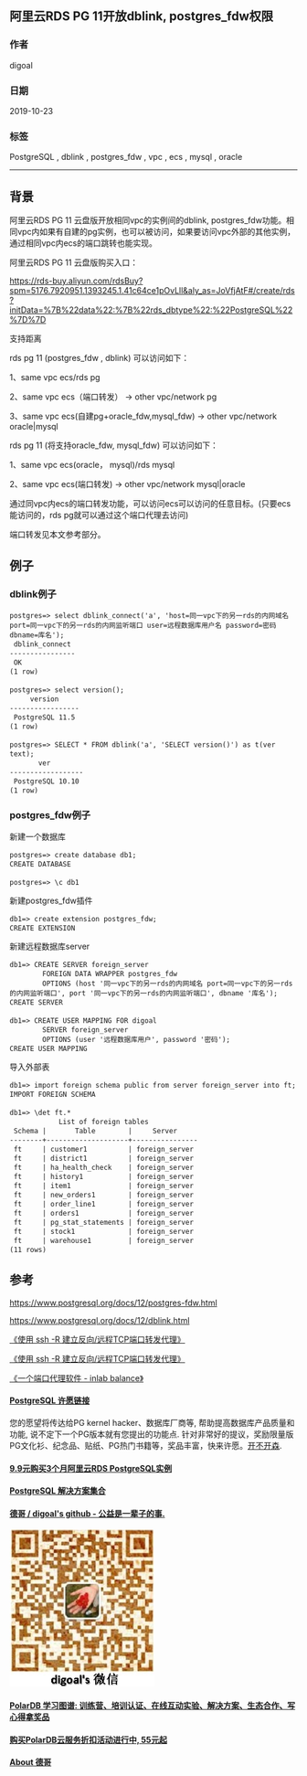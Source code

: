## 阿里云RDS PG 11开放dblink, postgres_fdw权限    
                                                                         
### 作者                                
digoal                                                                         
                                                                         
### 日期                                                                         
2019-10-23                                                                      
                                                                         
### 标签                                                                         
PostgreSQL , dblink , postgres_fdw , vpc , ecs , mysql , oracle          
                                                                         
----                                                                         
                                                                         
## 背景     
阿里云RDS PG 11 云盘版开放相同vpc的实例间的dblink, postgres_fdw功能。相同vpc内如果有自建的pg实例，也可以被访问，如果要访问vpc外部的其他实例，通过相同vpc内ecs的端口跳转也能实现。  
  
阿里云RDS PG 11 云盘版购买入口：  
  
https://rds-buy.aliyun.com/rdsBuy?spm=5176.7920951.1393245.1.41c64ce1pOvLll&aly_as=JoVfjAtF#/create/rds?initData=%7B%22data%22:%7B%22rds_dbtype%22:%22PostgreSQL%22%7D%7D  
  
支持距离  
  
rds pg 11 (postgres_fdw , dblink) 可以访问如下：  
  
1、same vpc ecs/rds pg   
  
2、same vpc ecs（端口转发） -> other vpc/network pg   
  
3、same vpc ecs(自建pg+oracle_fdw,mysql_fdw) -> other vpc/network oracle|mysql   
  
rds pg 11 (将支持oracle_fdw, mysql_fdw) 可以访问如下：  
  
1、same vpc ecs(oracle， mysql)/rds mysql  
  
2、same vpc ecs(端口转发) -> other vpc/network mysql|oracle   
  
通过同vpc内ecs的端口转发功能，可以访问ecs可以访问的任意目标。(只要ecs能访问的，rds pg就可以通过这个端口代理去访问)  
  
端口转发见本文参考部分。  
  
## 例子  
### dblink例子  
  
```  
postgres=> select dblink_connect('a', 'host=同一vpc下的另一rds的内网域名 port=同一vpc下的另一rds的内网监听端口 user=远程数据库用户名 password=密码 dbname=库名');  
 dblink_connect   
----------------  
 OK  
(1 row)  
  
postgres=> select version();  
     version       
-----------------  
 PostgreSQL 11.5  
(1 row)  
  
postgres=> SELECT * FROM dblink('a', 'SELECT version()') as t(ver text);  
       ver          
------------------  
 PostgreSQL 10.10  
(1 row)  
```  
  
### postgres_fdw例子  
  
新建一个数据库  
  
```  
postgres=> create database db1;  
CREATE DATABASE  
  
postgres=> \c db1  
```  
  
新建postgres_fdw插件  
  
```  
db1=> create extension postgres_fdw;  
CREATE EXTENSION  
```  
  
新建远程数据库server  
  
```  
db1=> CREATE SERVER foreign_server                                                              
        FOREIGN DATA WRAPPER postgres_fdw  
        OPTIONS (host '同一vpc下的另一rds的内网域名 port=同一vpc下的另一rds的内网监听端口', port '同一vpc下的另一rds的内网监听端口', dbname '库名');  
CREATE SERVER  
  
db1=> CREATE USER MAPPING FOR digoal      
        SERVER foreign_server  
        OPTIONS (user '远程数据库用户', password '密码');  
CREATE USER MAPPING  
```  
  
导入外部表  
  
```  
db1=> import foreign schema public from server foreign_server into ft;  
IMPORT FOREIGN SCHEMA  
  
db1=> \det ft.*  
            List of foreign tables  
 Schema |       Table        |     Server       
--------+--------------------+----------------  
 ft     | customer1          | foreign_server  
 ft     | district1          | foreign_server  
 ft     | ha_health_check    | foreign_server  
 ft     | history1           | foreign_server  
 ft     | item1              | foreign_server  
 ft     | new_orders1        | foreign_server  
 ft     | order_line1        | foreign_server  
 ft     | orders1            | foreign_server  
 ft     | pg_stat_statements | foreign_server  
 ft     | stock1             | foreign_server  
 ft     | warehouse1         | foreign_server  
(11 rows)  
```  
  
## 参考  
https://www.postgresql.org/docs/12/postgres-fdw.html  
  
https://www.postgresql.org/docs/12/dblink.html  
  
[《使用 ssh -R 建立反向/远程TCP端口转发代理》](../201406/20140614_01.md)    
  
[《使用 ssh -R 建立反向/远程TCP端口转发代理》](../201406/20140614_01.md)    
  
[《一个端口代理软件 - inlab balance》](../201711/20171128_01.md)    
    
  
  
  
  
  
  
  
  
  
  
  
  
  
  
  
  
  
  
  
  
  
  
  
  
  
  
  
  
  
  
  
  
  
  
  
  
  
  
  
  
  
  
  
  
  
  
  
  
  
  
  
  
  
  
  
#### [PostgreSQL 许愿链接](https://github.com/digoal/blog/issues/76 "269ac3d1c492e938c0191101c7238216")
您的愿望将传达给PG kernel hacker、数据库厂商等, 帮助提高数据库产品质量和功能, 说不定下一个PG版本就有您提出的功能点. 针对非常好的提议，奖励限量版PG文化衫、纪念品、贴纸、PG热门书籍等，奖品丰富，快来许愿。[开不开森](https://github.com/digoal/blog/issues/76 "269ac3d1c492e938c0191101c7238216").  
  
  
#### [9.9元购买3个月阿里云RDS PostgreSQL实例](https://www.aliyun.com/database/postgresqlactivity "57258f76c37864c6e6d23383d05714ea")
  
  
#### [PostgreSQL 解决方案集合](https://yq.aliyun.com/topic/118 "40cff096e9ed7122c512b35d8561d9c8")
  
  
#### [德哥 / digoal's github - 公益是一辈子的事.](https://github.com/digoal/blog/blob/master/README.md "22709685feb7cab07d30f30387f0a9ae")
  
  
![digoal's wechat](../pic/digoal_weixin.jpg "f7ad92eeba24523fd47a6e1a0e691b59")
  
  
#### [PolarDB 学习图谱: 训练营、培训认证、在线互动实验、解决方案、生态合作、写心得拿奖品](https://www.aliyun.com/database/openpolardb/activity "8642f60e04ed0c814bf9cb9677976bd4")
  
  
#### [购买PolarDB云服务折扣活动进行中, 55元起](https://www.aliyun.com/activity/new/polardb-yunparter?userCode=bsb3t4al "e0495c413bedacabb75ff1e880be465a")
  
  
#### [About 德哥](https://github.com/digoal/blog/blob/master/me/readme.md "a37735981e7704886ffd590565582dd0")
  
